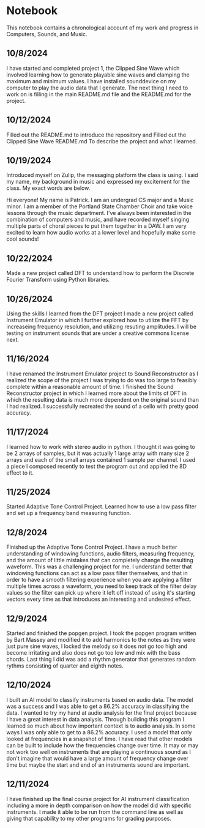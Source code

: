 # Notebook

This notebook contains a chronological account of my work and progress in Computers, Sounds, and Music.


## 10/8/2024
I have started and completed project 1, the Clipped Sine Wave which involved learning how to generate playable
sine waves and clamping the maximum and minimum values. I have installed sounddevice on my computer to play
the audio data that I generate. The next thing I need to work on is filling in the main README.md file and
the README.md for the project.


## 10/12/2024
Filled out the README.md to introduce the repository and Filled out the Clipped Sine Wave README.md
To describe the project and what I learned.

## 10/19/2024
Introduced myself on Zulip, the messaging platform the class is using. I said my name, my background in music
and expressed my excitement for the class. My exact words are below.

Hi everyone! My name is Patrick. I am an undergrad CS major and a Music minor. I am a member of the Portland
State Chamber Choir and take voice lessons through the music department. I've always been interested in the
combination of computers and music, and have recorded myself singing multiple parts of choral pieces to put
them together in a DAW. I am very excited to learn how audio works at a lower level and hopefully make some
cool sounds!

## 10/22/2024
Made a new project called DFT to understand how to perform the Discrete Fourier Transform using Python libraries.

## 10/26/2024
Using the skills I learned from the DFT project I made a new project called Instrument Emulator in which I
further explored how to utilize the FFT by increaseing frequency resolution, and utilizing resuting
amplitudes. I will be testing on instrument sounds that are under a creative commons license next.

## 11/16/2024
I have renamed the Instrument Emulator project to Sound Reconstructor as I realized the 
scope of the project I was trying to do was too large to feasibly complete within a reasonable amount
of time. I finished the Sound Reconstructor project in which I learned more about the limits of DFT in which
the resulting data is much more dependent on the original sound than I had realized. I successfully recreated
the sound of a cello with pretty good accuracy.

## 11/17/2024
I learned how to work with stereo audio in python. I thought it was going to be 2 arrays of samples,
but it was actually 1 large array with many size 2 arrays and each of the small arrays contained 1 sample
per channel. I used a piece I composed recently to test the program out and applied the 8D effect to it.

## 11/25/2024
Started Adaptive Tone Control Project. Learned how to use a low pass filter and set up a frequency band measuring
function.

## 12/8/2024
Finished up the Adaptive Tone Control Project. I have a much better understanding of windowing functions, audio
filters, measuring frequency, and the amount of little mistakes that can completely change the resulting waveform.
This was a challenging project for me. I understand better that windowing functions can act as a low pass filter themselves,
and that in order to have a smooth filtering experience when you are applying a filter multiple times across a waveform,
you need to keep track of the filter delay values so the filter can pick up where it left off instead of using it's starting
vectors every time as that introduces an interesting and undesired effect.

## 12/9/2024
Started and finished the popgen project. I took the popgen program written by Bart Massey and modified it to add harmonics
to the notes as they were just pure sine waves, I locked the melody so it does not go too high and become irritating and also
does not go too low and mix with the bass chords. Last thing I did was add a rhythm generator that generates random rythms
consisting of quarter and eighth notes.


## 12/10/2024
I built an AI model to classify instruments based on audio data. The model was a success and I was able to get a 86.2% accuracy
in classifying the data. I wanted to try my hand at audio analysis for the final project because I have a great interest
in data analysis. Through building this program I learned so much about how important context is to audio analysis.
In some ways I was only able to get to a 86.2% accuracy. I used a model that only looked at frequencies in a snapshot
of time. I have read that other models can be built to include how the frequencies change over time. It may or may
not work too well on instruments that are playing a continuous sound as I don't imagine that would have a large amount
of frequency change over time but maybe the start and end of an instruments sound are important. 

## 12/11/2024
I have finished up the final course project for AI instrument classification including a more in depth comparison on
how the model did with specific instruments. I made it able to be run from the command line as well as giving that
capability to my other programs for grading purposes.
